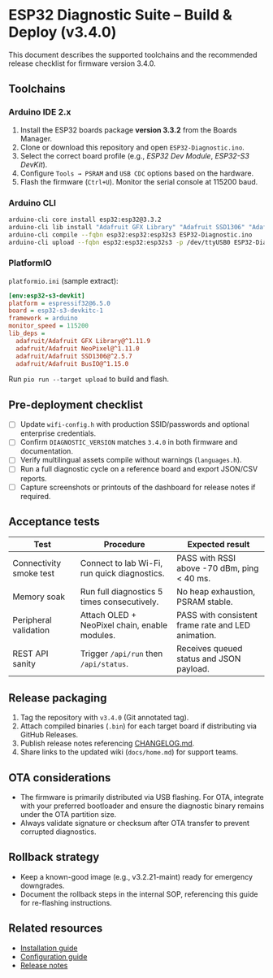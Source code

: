 # ESP32 Diagnostic Suite – Build & Deploy (v3.4.0)

This document describes the supported toolchains and the recommended release checklist for firmware version 3.4.0.

## Toolchains
### Arduino IDE 2.x
1. Install the ESP32 boards package **version 3.3.2** from the Boards Manager.
2. Clone or download this repository and open `ESP32-Diagnostic.ino`.
3. Select the correct board profile (e.g., *ESP32 Dev Module*, *ESP32-S3 DevKit*).
4. Configure `Tools → PSRAM` and `USB CDC` options based on the hardware.
5. Flash the firmware (`Ctrl+U`). Monitor the serial console at 115200 baud.

### Arduino CLI
```bash
arduino-cli core install esp32:esp32@3.3.2
arduino-cli lib install "Adafruit GFX Library" "Adafruit SSD1306" "Adafruit NeoPixel" "Adafruit BusIO"
arduino-cli compile --fqbn esp32:esp32:esp32s3 ESP32-Diagnostic.ino
arduino-cli upload --fqbn esp32:esp32:esp32s3 -p /dev/ttyUSB0 ESP32-Diagnostic.ino
```

### PlatformIO
`platformio.ini` (sample extract):
```ini
[env:esp32-s3-devkit]
platform = espressif32@6.5.0
board = esp32-s3-devkitc-1
framework = arduino
monitor_speed = 115200
lib_deps =
  adafruit/Adafruit GFX Library@^1.11.9
  adafruit/Adafruit NeoPixel@^1.11.0
  adafruit/Adafruit SSD1306@^2.5.7
  adafruit/Adafruit BusIO@^1.15.0
```
Run `pio run --target upload` to build and flash.

## Pre-deployment checklist
- [ ] Update `wifi-config.h` with production SSID/passwords and optional enterprise credentials.
- [ ] Confirm `DIAGNOSTIC_VERSION` matches `3.4.0` in both firmware and documentation.
- [ ] Verify multilingual assets compile without warnings (`languages.h`).
- [ ] Run a full diagnostic cycle on a reference board and export JSON/CSV reports.
- [ ] Capture screenshots or printouts of the dashboard for release notes if required.

## Acceptance tests
| Test | Procedure | Expected result |
|------|-----------|-----------------|
| Connectivity smoke test | Connect to lab Wi-Fi, run quick diagnostics. | PASS with RSSI above -70 dBm, ping < 40 ms. |
| Memory soak | Run full diagnostics 5 times consecutively. | No heap exhaustion, PSRAM stable. |
| Peripheral validation | Attach OLED + NeoPixel chain, enable modules. | PASS with consistent frame rate and LED animation. |
| REST API sanity | Trigger `/api/run` then `/api/status`. | Receives queued status and JSON payload. |

## Release packaging
1. Tag the repository with `v3.4.0` (Git annotated tag).
2. Attach compiled binaries (`.bin`) for each target board if distributing via GitHub Releases.
3. Publish release notes referencing [CHANGELOG.md](../CHANGELOG.md).
4. Share links to the updated wiki (`docs/home.md`) for support teams.

## OTA considerations
- The firmware is primarily distributed via USB flashing. For OTA, integrate with your preferred bootloader and ensure the
  diagnostic binary remains under the OTA partition size.
- Always validate signature or checksum after OTA transfer to prevent corrupted diagnostics.

## Rollback strategy
- Keep a known-good image (e.g., v3.2.21-maint) ready for emergency downgrades.
- Document the rollback steps in the internal SOP, referencing this guide for re-flashing instructions.

## Related resources
- [Installation guide](INSTALL.md)
- [Configuration guide](CONFIG.md)
- [Release notes](../CHANGELOG.md)
